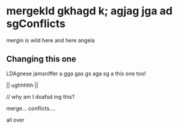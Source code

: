 # mergekld gkhagd k; agjag jga ad sgConflicts

mergin is wild
here and here
angela

## Changing this one

LDAgnese
jamsniffer
a gga gas gs aga sg a
this one too!

|| ughhhhh ||

// why am I doafsd ing this?

merge... conflicts....

all over
